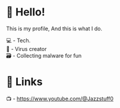 # 👋 Hello!
This is my profile, And this is what I do.

💻 - Tech.
<br>
🦠 - Virus creator
<br>
🗃️ - Collecting malware for fun

# 🔗 Links
📺 - https://www.youtube.com/@Jazzstuff0
